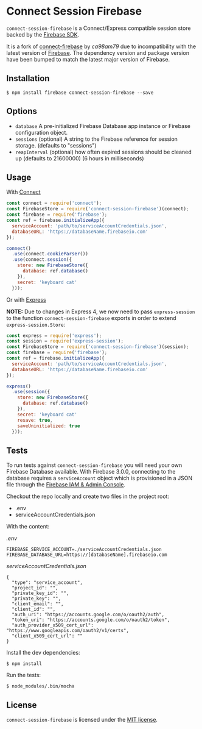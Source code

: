 # Connect Session Firebase

`connect-session-firebase` is a Connect/Express compatible session store backed by the [Firebase SDK](https://firebase.google.com/docs/server/setup).

It is a fork of [connect-firebase](https://github.com/ca98am79/connect-firebase) by *ca98am79* due to incompatibility with the latest version of [Firebase](http://npmjs.org/package/firebase). The dependency version and package version have been bumped to match the latest major version of Firebase.

## Installation

    $ npm install firebase connect-session-firebase --save

## Options

  - `database` A pre-initialized Firebase Database app instance or Firebase configuration object.
  - `sessions` (optional) A string to the Firebase reference for session storage. (defaults to "sessions")
  - `reapInterval` (optional) how often expired sessions should be cleaned up (defaults to 21600000) (6 hours in milliseconds)

## Usage

With [Connect](http://senchalabs.github.io/connect)

```js
const connect = require('connect');
const FirebaseStore = require('connect-session-firebase')(connect);
const firebase = require('firebase');
const ref = firebase.initializeApp({
  serviceAccount: 'path/to/serviceAccountCredentials.json',
  databaseURL: 'https://databaseName.firebaseio.com'
});

connect()
  .use(connect.cookieParser())
  .use(connect.session({
    store: new FirebaseStore({
      database: ref.database()
    }),
    secret: 'keyboard cat'
  }));
```

 Or with [Express](http://expressjs.com)

 **NOTE:** Due to changes in Express 4, we now need to pass `express-session` to the function `connect-session-firebase` exports in order to extend `express-session.Store`:

```js
const express = require('express');
const session = require('express-session');
const FirebaseStore = require('connect-session-firebase')(session);
const firebase = require('firebase');
const ref = firebase.initializeApp({
  serviceAccount: 'path/to/serviceAccountCredentials.json',
  databaseURL: 'https://databaseName.firebaseio.com'
});

express()
  .use(session({
    store: new FirebaseStore({
      database: ref.database()
    }),
    secret: 'keyboard cat'
    resave: true,
    saveUninitialized: true
  }));
```

## Tests

To run tests against `connect-session-firebase` you will need your own Firebase Database available. With Firebase 3.0.0, connecting to the database requires a `serviceAccount` object which is provisioned in a JSON file through the [Firebase IAM & Admin Console](https://console.firebase.google.com/iam-admin/projects).

Checkout the repo locally and create two files in the project root:
- .env
- serviceAccountCredentials.json

With the content:

*.env*
```
FIREBASE_SERVICE_ACCOUNT=./serviceAccountCredentials.json
FIREBASE_DATABASE_URL=https://[databaseName].firebaseio.com
```

*serviceAccountCredentials.json*
```
{
  "type": "service_account",
  "project_id": "",
  "private_key_id": "",
  "private_key": "",
  "client_email": "",
  "client_id": "",
  "auth_uri": "https://accounts.google.com/o/oauth2/auth",
  "token_uri": "https://accounts.google.com/o/oauth2/token",
  "auth_provider_x509_cert_url": "https://www.googleapis.com/oauth2/v1/certs",
  "client_x509_cert_url": ""
}
```

Install the dev dependencies:

    $ npm install

Run the tests:

    $ node_modules/.bin/mocha

## License

`connect-session-firebase` is licensed under the [MIT license](https://github.com/benweier/connect-session-firebase/blob/master/LICENSE).
